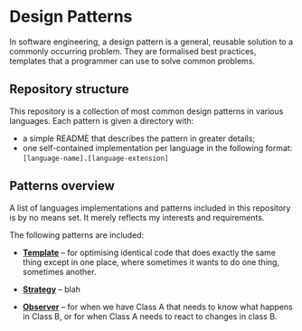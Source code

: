 # Design Patterns

In software engineering, a design pattern is a general, reusable solution to a commonly occurring problem. They are formalised best practices, templates that a programmer can use to solve common problems.

## Repository structure

This repository is a collection of most common design patterns in various languages. Each pattern is given a directory with:

  - a simple README that describes the pattern in greater details;
  - one self-contained implementation per language in the following format: <br>
    `[language-name].[language-extension]`

## Patterns overview

A list of languages implementations and patterns included in this repository is by no means set. It merely reflects my interests and requirements.

The following patterns are included:

- [**Template**](./template) – for optimising identical code that does exactly the same thing except in one place, where sometimes it wants to do one thing, sometimes another.

- [**Strategy**](./strategy) – blah

- [**Observer**](./observer) – for when we have Class A that needs to know what happens in Class B, or for when Class A needs to react to changes in class B.
